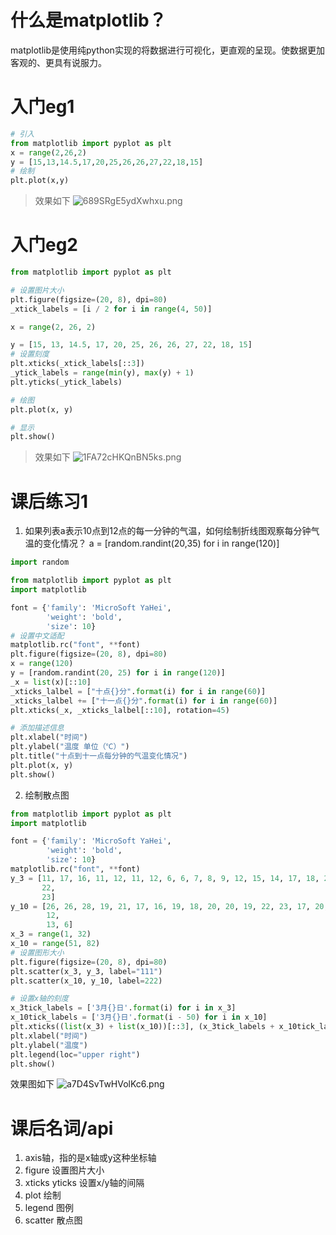 # 什么是matplotlib？
matplotlib是使用纯python实现的将数据进行可视化，更直观的呈现。使数据更加客观的、更具有说服力。

# 入门eg1
```python
# 引入
from matplotlib import pyplot as plt
x = range(2,26,2)
y = [15,13,14.5,17,20,25,26,26,27,22,18,15]
# 绘制
plt.plot(x,y)
```
> 效果如下
![689SRgE5ydXwhxu.png](https://s2.loli.net/2024/07/25/689SRgE5ydXwhxu.png)

# 入门eg2
```python
from matplotlib import pyplot as plt

# 设置图片大小
plt.figure(figsize=(20, 8), dpi=80)
_xtick_labels = [i / 2 for i in range(4, 50)]

x = range(2, 26, 2)

y = [15, 13, 14.5, 17, 20, 25, 26, 26, 27, 22, 18, 15]
# 设置刻度
plt.xticks(_xtick_labels[::3])
_ytick_labels = range(min(y), max(y) + 1)
plt.yticks(_ytick_labels)

# 绘图
plt.plot(x, y)

# 显示
plt.show()

```
> 效果如下
![1FA72cHKQnBN5ks.png](https://s2.loli.net/2024/07/25/1FA72cHKQnBN5ks.png)

# 课后练习1 
1. 如果列表a表示10点到12点的每一分钟的气温，如何绘制折线图观察每分钟气温的变化情况？
  a = [random.randint(20,35) for i in range(120)]
```python
import random

from matplotlib import pyplot as plt
import matplotlib

font = {'family': 'MicroSoft YaHei',
        'weight': 'bold',
        'size': 10}
# 设置中文适配
matplotlib.rc("font", **font)
plt.figure(figsize=(20, 8), dpi=80)
x = range(120)
y = [random.randint(20, 25) for i in range(120)]
_x = list(x)[::10]
_xticks_lalbel = ["十点{}分".format(i) for i in range(60)]
_xticks_lalbel += ["十一点{}分".format(i) for i in range(60)]
plt.xticks(_x, _xticks_lalbel[::10], rotation=45)

# 添加描述信息
plt.xlabel("时间")
plt.ylabel("温度 单位（℃）")
plt.title("十点到十一点每分钟的气温变化情况")
plt.plot(x, y)
plt.show()

```

2. 绘制散点图
```python
from matplotlib import pyplot as plt
import matplotlib

font = {'family': 'MicroSoft YaHei',
        'weight': 'bold',
        'size': 10}
matplotlib.rc("font", **font)
y_3 = [11, 17, 16, 11, 12, 11, 12, 6, 6, 7, 8, 9, 12, 15, 14, 17, 18, 21, 16, 17, 20, 14, 15, 15, 15, 19, 21, 22, 22,
       22,
       23]
y_10 = [26, 26, 28, 19, 21, 17, 16, 19, 18, 20, 20, 19, 22, 23, 17, 20, 21, 20, 22, 15, 11, 15, 5, 13, 17, 10, 11, 13,
        12,
        13, 6]
x_3 = range(1, 32)
x_10 = range(51, 82)
# 设置图形大小
plt.figure(figsize=(20, 8), dpi=80)
plt.scatter(x_3, y_3, label="111")
plt.scatter(x_10, y_10, label=222)

# 设置x轴的刻度
x_3tick_labels = ['3月{}日'.format(i) for i in x_3]
x_10tick_labels = ['3月{}日'.format(i - 50) for i in x_10]
plt.xticks((list(x_3) + list(x_10))[::3], (x_3tick_labels + x_10tick_labels)[::3])
plt.xlabel("时间")
plt.ylabel("温度")
plt.legend(loc="upper right")
plt.show()

```
效果图如下
![a7D4SvTwHVolKc6.png](https://s2.loli.net/2024/07/26/a7D4SvTwHVolKc6.png)
# 课后名词/api
1. axis轴，指的是x轴或y这种坐标轴
2. figure 设置图片大小
4. xticks yticks 设置x/y轴的间隔
5. plot 绘制
6. legend 图例
7. scatter 散点图
